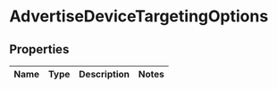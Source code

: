 # AdvertiseDeviceTargetingOptions

## Properties
Name | Type | Description | Notes
------------ | ------------- | ------------- | -------------
